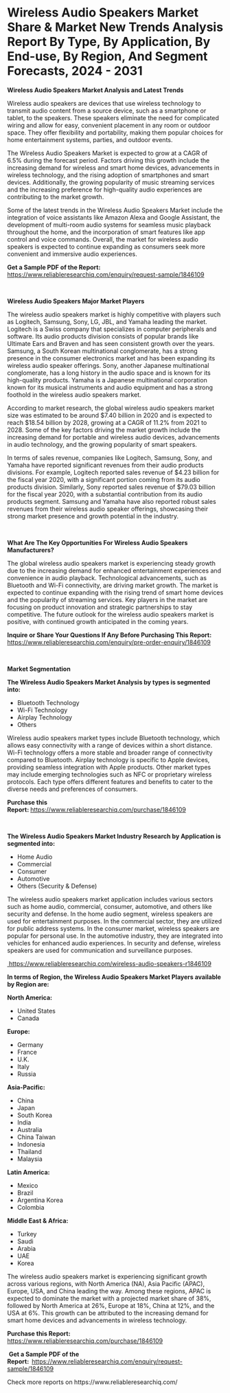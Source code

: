<p><h1>Wireless Audio Speakers Market Share & Market New Trends Analysis Report By Type, By Application, By End-use, By Region, And Segment Forecasts, 2024 - 2031</h1></p><p><strong>Wireless Audio Speakers Market Analysis and Latest Trends</strong></p>
<p><p>Wireless audio speakers are devices that use wireless technology to transmit audio content from a source device, such as a smartphone or tablet, to the speakers. These speakers eliminate the need for complicated wiring and allow for easy, convenient placement in any room or outdoor space. They offer flexibility and portability, making them popular choices for home entertainment systems, parties, and outdoor events.</p><p>The Wireless Audio Speakers Market is expected to grow at a CAGR of 6.5% during the forecast period. Factors driving this growth include the increasing demand for wireless and smart home devices, advancements in wireless technology, and the rising adoption of smartphones and smart devices. Additionally, the growing popularity of music streaming services and the increasing preference for high-quality audio experiences are contributing to the market growth.</p><p>Some of the latest trends in the Wireless Audio Speakers Market include the integration of voice assistants like Amazon Alexa and Google Assistant, the development of multi-room audio systems for seamless music playback throughout the home, and the incorporation of smart features like app control and voice commands. Overall, the market for wireless audio speakers is expected to continue expanding as consumers seek more convenient and immersive audio experiences.</p></p>
<p><strong>Get a Sample PDF of the Report:&nbsp;</strong> <a href="https://www.reliableresearchiq.com/enquiry/request-sample/1846109">https://www.reliableresearchiq.com/enquiry/request-sample/1846109</a></p>
<p>&nbsp;</p>
<p><strong>Wireless Audio Speakers Major Market Players</strong></p>
<p><p>The wireless audio speakers market is highly competitive with players such as Logitech, Samsung, Sony, LG, JBL, and Yamaha leading the market. Logitech is a Swiss company that specializes in computer peripherals and software. Its audio products division consists of popular brands like Ultimate Ears and Braven and has seen consistent growth over the years. Samsung, a South Korean multinational conglomerate, has a strong presence in the consumer electronics market and has been expanding its wireless audio speaker offerings. Sony, another Japanese multinational conglomerate, has a long history in the audio space and is known for its high-quality products. Yamaha is a Japanese multinational corporation known for its musical instruments and audio equipment and has a strong foothold in the wireless audio speakers market.</p><p>According to market research, the global wireless audio speakers market size was estimated to be around $7.40 billion in 2020 and is expected to reach $18.54 billion by 2028, growing at a CAGR of 11.2% from 2021 to 2028. Some of the key factors driving the market growth include the increasing demand for portable and wireless audio devices, advancements in audio technology, and the growing popularity of smart speakers.</p><p>In terms of sales revenue, companies like Logitech, Samsung, Sony, and Yamaha have reported significant revenues from their audio products divisions. For example, Logitech reported sales revenue of $4.23 billion for the fiscal year 2020, with a significant portion coming from its audio products division. Similarly, Sony reported sales revenue of $79.03 billion for the fiscal year 2020, with a substantial contribution from its audio products segment. Samsung and Yamaha have also reported robust sales revenues from their wireless audio speaker offerings, showcasing their strong market presence and growth potential in the industry.</p></p>
<p>&nbsp;</p>
<p><strong>What Are The Key Opportunities For Wireless Audio Speakers Manufacturers?</strong></p>
<p><p>The global wireless audio speakers market is experiencing steady growth due to the increasing demand for enhanced entertainment experiences and convenience in audio playback. Technological advancements, such as Bluetooth and Wi-Fi connectivity, are driving market growth. The market is expected to continue expanding with the rising trend of smart home devices and the popularity of streaming services. Key players in the market are focusing on product innovation and strategic partnerships to stay competitive. The future outlook for the wireless audio speakers market is positive, with continued growth anticipated in the coming years.</p></p>
<p><strong>Inquire or Share Your Questions If Any Before Purchasing This Report:</strong> <a href="https://www.reliableresearchiq.com/enquiry/pre-order-enquiry/1846109">https://www.reliableresearchiq.com/enquiry/pre-order-enquiry/1846109</a></p>
<p>&nbsp;</p>
<p><strong>Market Segmentation</strong></p>
<p><strong>The Wireless Audio Speakers Market Analysis by types is segmented into:</strong></p>
<p><ul><li>Bluetooth Technology</li><li>Wi-Fi Technology</li><li>Airplay Technology</li><li>Others</li></ul></p>
<p><p>Wireless audio speakers market types include Bluetooth technology, which allows easy connectivity with a range of devices within a short distance. Wi-Fi technology offers a more stable and broader range of connectivity compared to Bluetooth. Airplay technology is specific to Apple devices, providing seamless integration with Apple products. Other market types may include emerging technologies such as NFC or proprietary wireless protocols. Each type offers different features and benefits to cater to the diverse needs and preferences of consumers.</p></p>
<p><strong>Purchase this Report:&nbsp;</strong><a href="https://www.reliableresearchiq.com/purchase/1846109">https://www.reliableresearchiq.com/purchase/1846109</a></p>
<p>&nbsp;</p>
<p><strong>The Wireless Audio Speakers Market Industry Research by Application is segmented into:</strong></p>
<p><ul><li>Home Audio</li><li>Commercial</li><li>Consumer</li><li>Automotive</li><li>Others (Security & Defense)</li></ul></p>
<p><p>The wireless audio speakers market application includes various sectors such as home audio, commercial, consumer, automotive, and others like security and defense. In the home audio segment, wireless speakers are used for entertainment purposes. In the commercial sector, they are utilized for public address systems. In the consumer market, wireless speakers are popular for personal use. In the automotive industry, they are integrated into vehicles for enhanced audio experiences. In security and defense, wireless speakers are used for communication and surveillance purposes.</p></p>
<p><a href="https://www.reliableresearchiq.com/wireless-audio-speakers-r1846109">&nbsp;https://www.reliableresearchiq.com/wireless-audio-speakers-r1846109</a></p>
<p><strong>In terms of Region, the Wireless Audio Speakers Market Players available by Region are:</strong></p>
<p>
    <p> <strong> North America: </strong>
        <ul>
            <li>United States</li>
            <li>Canada</li>
        </ul>
        </p> 
    <p> <strong> Europe: </strong>
        <ul>
            <li>Germany</li>
            <li>France</li>
            <li>U.K.</li>
            <li>Italy</li>
            <li>Russia</li>
        </ul>
        </p> 
    <p> <strong> Asia-Pacific: </strong>
        <ul>
            <li>China</li>
            <li>Japan</li>
            <li>South Korea</li>
            <li>India</li>
            <li>Australia</li>
            <li>China Taiwan</li>
            <li>Indonesia</li>
            <li>Thailand</li>
            <li>Malaysia</li>
        </ul>
        </p> 
    <p> <strong> Latin America: </strong>
        <ul>
            <li>Mexico</li>
            <li>Brazil</li>
            <li>Argentina Korea</li>
            <li>Colombia</li>
        </ul>
        </p> 
    <p> <strong> Middle East & Africa: </strong>
        <ul>
            <li>Turkey</li>
            <li>Saudi</li>
            <li>Arabia</li>
            <li>UAE</li>
            <li>Korea</li>
        </ul>
    </p>
    </p>
<p><p>The wireless audio speakers market is experiencing significant growth across various regions, with North America (NA), Asia Pacific (APAC), Europe, USA, and China leading the way. Among these regions, APAC is expected to dominate the market with a projected market share of 38%, followed by North America at 26%, Europe at 18%, China at 12%, and the USA at 6%. This growth can be attributed to the increasing demand for smart home devices and advancements in wireless technology.</p></p>
<p><strong>Purchase this Report: </strong><a href="https://www.reliableresearchiq.com/purchase/1846109">https://www.reliableresearchiq.com/purchase/1846109</a></p>
<p>&nbsp;<strong>Get a Sample PDF of the Report:&nbsp;&nbsp;</strong><a href="https://www.reliableresearchiq.com/enquiry/request-sample/1846109">https://www.reliableresearchiq.com/enquiry/request-sample/1846109</a></p>
<p><strong></strong></p>
<p>Check more reports on https://www.reliableresearchiq.com/</p>
